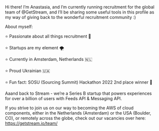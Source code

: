 Hi there! I’m Anastasia, and I’m currently running recruitment for the global team of @GetStream, and I’ll be sharing some useful tools in this profile as my way of giving back to the wonderful recruitment community :)

About myself: 

⭐️ Passionate about all things recruitment 🦄

⭐️ Startups are my element 🌪

⭐️ Currently in Amsterdam, Netherlands 🇳🇱

⭐️ Proud Ukrainian 🇺🇦

⭐️ Fun fact: SOSU (Sourcing Summit) Hackathon 2022 2nd place winner 🥈

Aaand back to Stream - we’re a Series B startup that powers experiences for over a billion of users with Feeds API & Messaging API.

If you strive to join us on our way to becoming the AWS of cloud components, either in the Netherlands (Amsterdam) or the USA (Boulder, CO), or remotely across the globe, check out our vacancies over here: https://getstream.io/team/

